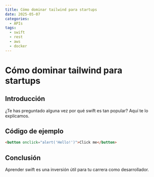 ```yaml
---
title: Cómo dominar tailwind para startups
date: 2025-05-07
categories:
  - APIs
tags:
  - swift
  - rest
  - aws
  - docker
---
```


# Cómo dominar tailwind para startups

## Introducción

¿Te has preguntado alguna vez por qué swift es tan popular? Aquí te lo explicamos.

## Código de ejemplo

```html
<button onclick="alert('Hello!')">Click me</button>
```

## Conclusión

Aprender swift es una inversión útil para tu carrera como desarrollador.